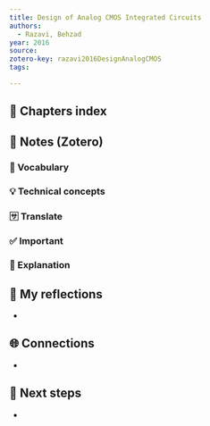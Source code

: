 ```yaml
---
title: Design of Analog CMOS Integrated Circuits
authors:
  - Razavi, Behzad
year: 2016
source: 
zotero-key: razavi2016DesignAnalogCMOS
tags:

---
```


## 📘 Chapters index


## 🔗 Notes (Zotero)
### 📌 Vocabulary


### 💡 Technical concepts


### 🈂️ Translate


### ✅️ Important


### ️🔶 Explanation


## 📝 My reflections
- 

## 🌐 Connections
- 

## 🧭 Next steps
- 

